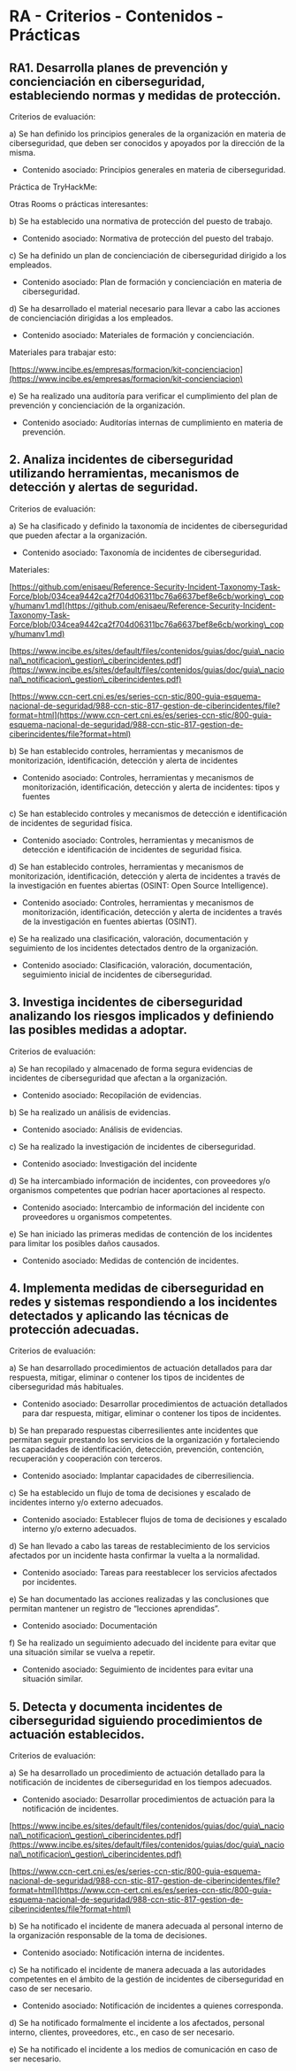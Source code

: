 # RA - Criterios - Contenidos - Prácticas

## RA1. Desarrolla planes de prevención y concienciación en ciberseguridad, estableciendo normas y medidas de protección.

Criterios de evaluación:

a) Se han definido los principios generales de la organización en materia de ciberseguridad, que deben ser conocidos y apoyados por la dirección de la misma.

* Contenido asociado: Principios generales en materia de ciberseguridad.

Práctica de TryHackMe:



Otras Rooms o prácticas interesantes:





b) Se ha establecido una normativa de protección del puesto de trabajo.

* Contenido asociado: Normativa de protección del puesto del trabajo.









c) Se ha definido un plan de concienciación de ciberseguridad dirigido a los empleados.

* Contenido asociado: Plan de formación y concienciación en materia de ciberseguridad.





d) Se ha desarrollado el material necesario para llevar a cabo las acciones de concienciación dirigidas a los empleados.

* Contenido asociado: Materiales de formación y concienciación.

Materiales para trabajar esto:

[https://www.incibe.es/empresas/formacion/kit-concienciacion](https://www.incibe.es/empresas/formacion/kit-concienciacion)



e) Se ha realizado una auditoría para verificar el cumplimiento del plan de prevención y concienciación de la organización.

* Contenido asociado: Auditorías internas de cumplimiento en materia de prevención.


## 2. Analiza incidentes de ciberseguridad utilizando herramientas, mecanismos de detección y alertas de seguridad.

Criterios de evaluación:

a) Se ha clasificado y definido la taxonomía de incidentes de ciberseguridad que pueden afectar a la organización.

* Contenido asociado: Taxonomía de incidentes de ciberseguridad.

Materiales:

[https://github.com/enisaeu/Reference-Security-Incident-Taxonomy-Task-Force/blob/034cea9442ca2f704d06311bc76a6637bef8e6cb/working\_copy/humanv1.md](https://github.com/enisaeu/Reference-Security-Incident-Taxonomy-Task-Force/blob/034cea9442ca2f704d06311bc76a6637bef8e6cb/working\_copy/humanv1.md)

[https://www.incibe.es/sites/default/files/contenidos/guias/doc/guia\_nacional\_notificacion\_gestion\_ciberincidentes.pdf](https://www.incibe.es/sites/default/files/contenidos/guias/doc/guia\_nacional\_notificacion\_gestion\_ciberincidentes.pdf)

[https://www.ccn-cert.cni.es/es/series-ccn-stic/800-guia-esquema-nacional-de-seguridad/988-ccn-stic-817-gestion-de-ciberincidentes/file?format=html](https://www.ccn-cert.cni.es/es/series-ccn-stic/800-guia-esquema-nacional-de-seguridad/988-ccn-stic-817-gestion-de-ciberincidentes/file?format=html)





b) Se han establecido controles, herramientas y mecanismos de monitorización, identificación, detección y alerta de incidentes

* Contenido asociado: Controles, herramientas y mecanismos de monitorización, identificación, detección y alerta de incidentes: tipos y fuentes



c) Se han establecido controles y mecanismos de detección e identificación de incidentes de seguridad física.

* Contenido asociado: Controles, herramientas y mecanismos de detección e identificación de incidentes de seguridad física.



d) Se han establecido controles, herramientas y mecanismos de monitorización, identificación, detección y alerta de incidentes a través de la investigación en fuentes abiertas (OSINT: Open Source Intelligence).

* Contenido asociado: Controles, herramientas y mecanismos de monitorización, identificación, detección y alerta de incidentes a través de la investigación en fuentes abiertas (OSINT).



e) Se ha realizado una clasificación, valoración, documentación y seguimiento de los incidentes detectados dentro de la organización.

* Contenido asociado: Clasificación, valoración, documentación, seguimiento inicial de incidentes de ciberseguridad.








## 3. Investiga incidentes de ciberseguridad analizando los riesgos implicados y definiendo las posibles medidas a adoptar.

Criterios de evaluación:

a) Se han recopilado y almacenado de forma segura evidencias de incidentes de ciberseguridad que afectan a la organización.

* Contenido asociado: Recopilación de evidencias.



b) Se ha realizado un análisis de evidencias.

* Contenido asociado: Análisis de evidencias.



c) Se ha realizado la investigación de incidentes de ciberseguridad.

* Contenido asociado: Investigación del incidente



d) Se ha intercambiado información de incidentes, con proveedores y/o organismos competentes que podrían hacer aportaciones al respecto.

* Contenido asociado: Intercambio de información del incidente con proveedores u organismos competentes.



e) Se han iniciado las primeras medidas de contención de los incidentes para limitar los posibles daños causados.

* Contenido asociado: Medidas de contención de incidentes.







## 4. Implementa medidas de ciberseguridad en redes y sistemas respondiendo a los incidentes detectados y aplicando las técnicas de protección adecuadas.

Criterios de evaluación:

a) Se han desarrollado procedimientos de actuación detallados para dar respuesta, mitigar, eliminar o contener los tipos de incidentes de ciberseguridad más habituales.

* Contenido asociado: Desarrollar procedimientos de actuación detallados para dar respuesta, mitigar, eliminar o contener los tipos de incidentes.



b) Se han preparado respuestas ciberresilientes ante incidentes que permitan seguir prestando los servicios de la organización y fortaleciendo las capacidades de identificación, detección, prevención, contención, recuperación y cooperación con terceros.

* Contenido asociado: Implantar capacidades de ciberresiliencia.



c) Se ha establecido un flujo de toma de decisiones y escalado de incidentes interno y/o externo adecuados.

* Contenido asociado: Establecer flujos de toma de decisiones y escalado interno y/o externo adecuados.



d) Se han llevado a cabo las tareas de restablecimiento de los servicios afectados por un incidente hasta confirmar la vuelta a la normalidad.

* Contenido asociado: Tareas para reestablecer los servicios afectados por incidentes.



e) Se han documentado las acciones realizadas y las conclusiones que permitan mantener un registro de “lecciones aprendidas”.

* Contenido asociado: Documentación



f) Se ha realizado un seguimiento adecuado del incidente para evitar que una situación similar se vuelva a repetir.

* Contenido asociado: Seguimiento de incidentes para evitar una situación similar.





## 5. Detecta y documenta incidentes de ciberseguridad siguiendo procedimientos de actuación establecidos.

Criterios de evaluación:

a) Se ha desarrollado un procedimiento de actuación detallado para la notificación de incidentes de ciberseguridad en los tiempos adecuados.

* Contenido asociado: Desarrollar procedimientos de actuación para la notificación de incidentes.

[https://www.incibe.es/sites/default/files/contenidos/guias/doc/guia\_nacional\_notificacion\_gestion\_ciberincidentes.pdf](https://www.incibe.es/sites/default/files/contenidos/guias/doc/guia\_nacional\_notificacion\_gestion\_ciberincidentes.pdf)

[https://www.ccn-cert.cni.es/es/series-ccn-stic/800-guia-esquema-nacional-de-seguridad/988-ccn-stic-817-gestion-de-ciberincidentes/file?format=html](https://www.ccn-cert.cni.es/es/series-ccn-stic/800-guia-esquema-nacional-de-seguridad/988-ccn-stic-817-gestion-de-ciberincidentes/file?format=html)





b) Se ha notificado el incidente de manera adecuada al personal interno de la organización responsable de la toma de decisiones.

* Contenido asociado: Notificación interna de incidentes.



c) Se ha notificado el incidente de manera adecuada a las autoridades competentes en el ámbito de la gestión de incidentes de ciberseguridad en caso de ser necesario.

* Contenido asociado: Notificación de incidentes a quienes corresponda.



d) Se ha notificado formalmente el incidente a los afectados, personal interno, clientes, proveedores, etc., en caso de ser necesario.



e) Se ha notificado el incidente a los medios de comunicación en caso de ser necesario.



